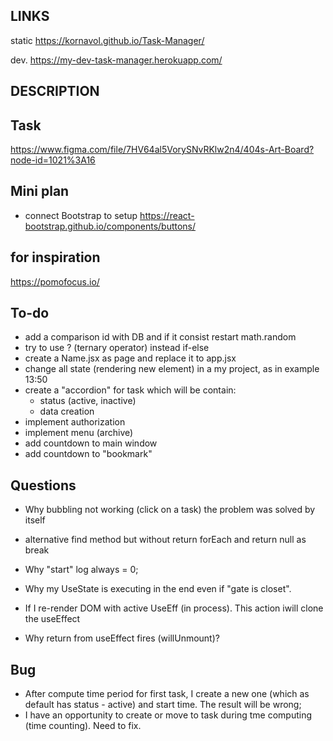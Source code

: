 ## LINKS

static
<https://kornavol.github.io/Task-Manager/>

dev.
<https://my-dev-task-manager.herokuapp.com/>

## DESCRIPTION

## Task

<https://www.figma.com/file/7HV64al5VorySNvRKlw2n4/404s-Art-Board?node-id=1021%3A16>

## Mini plan

- connect Bootstrap to setup
<https://react-bootstrap.github.io/components/buttons/>

## for inspiration

<https://pomofocus.io/>

## To-do

- add a comparison id with DB and if it consist restart math.random
- try to use ? (ternary operator) instead if-else
- create a Name.jsx as page and replace it to app.jsx
- change all state (rendering new element) in a my project, as in example 13:50
- create a "accordion" for task which will be contain:
  - status (active, inactive)
  - data creation
- implement authorization
- implement menu (archive)
- add countdown to main window
- add countdown to "bookmark"

## Questions

- Why bubbling not working (click on a task)
    the problem was solved by itself
- alternative find method but without return
    forEach and return null as break

- Why "start" log always  = 0;
- Why my UseState is executing in the end even if "gate is closet".
- If I re-render DOM with active UseEff (in process). This action iwill clone the useEffect

- Why return from useEffect fires (willUnmount)? 

## Bug

- After compute time period for first task, I create a new one  (which as default has status - active) and start time. The result will be wrong;
- I have an opportunity to create or move to task during tme computing (time counting). Need to fix.  
